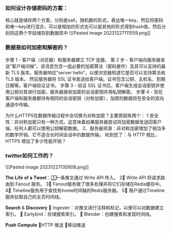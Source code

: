 ### 如何设计存储密码的方案：

核心就是储存两个方案，分别是salt，随机数的形式，表达唯一key，然后将密码和唯一key进行混合，可以是相加的形式也可以是其他的形式得到hash值，然后分别将这两个字段储存到数据库中
![[Pasted image 20231227111559.png]]
### 数据是如何加密和解密的？
步骤 1 - 客户端（浏览器）和服务器建立 TCP 连接。
第 2 步 - 客户端向服务器发送“客户端问候”。该消息包含一组必要的加密算法（密码套件）及其可以支持的最新 TLS 版本。服务器响应“server hello”，以便浏览器知道它是否可以支持算法和 TLS 版本。
然后服务器将 SSL 证书发送给客户端。证书包含公钥、主机名、到期日期等。客户端验证证书。
步骤 3 - 验证 SSL 证书后，客户端生成会话密钥并使用公钥对其进行加密。服务器接收加密的会话密钥并用私钥解密。
步骤 4 - 现在客户端和服务器都持有相同的会话密钥（对称加密），加密的数据将在安全的双向通道中传输。

为什么HTTPS在数据传输过程中会切换为对称加密？主要原因有两个：
1.安全性：非对称加密只有一种方式。这意味着如果服务器尝试将加密数据发送回客户端，任何人都可以使用公钥解密数据。 
2、服务器资源：非对称加密增加了相当多的数学开销。它不适合长时间会话中的数据传输。
轮到您了：与 HTTP 相比，HTTPS 增加了多少性能开销？

### twitter如何工作的？

![[Pasted image 20231227135608.png]]

𝐓𝐡𝐞 𝐋𝐢𝐟𝐞 𝐨𝐟 𝐚 𝐓𝐰𝐞𝐞𝐭： 
1⃣ 一条推文通过 Write API 传入。 
2⃣ Write API 将请求路由到 Fanout 服务。
3⃣ Fanout服务做了很多处理并将它们存储在Redis缓存中。
4⃣ Timeline服务用于查找有home时间轴的Redis服务器。
5⃣ 用户通过Timeline服务拉取自己的主页时间线。

𝐒𝐞𝐚𝐫𝐜𝐡 & 𝐃𝐢𝐬𝐜𝐨𝐯𝐞𝐫𝐲 
🔹 Ingester：对推文进行注释和标记，以便可以对数据建立索引。 
🔹 Earlybird：存储搜索索引。 
🔹 Blender：创建搜索和发现时间线。

𝐏𝐮𝐬𝐡 𝐂𝐨𝐦𝐩𝐮𝐭𝐞 
🔹HTTP 推送 
🔹移动推送 

